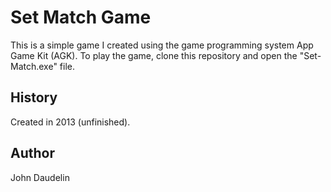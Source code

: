 # Set Match Game

This is a simple game I created using the game programming system App Game Kit (AGK). To play the game, clone this repository and open the "Set-Match.exe" file.

## History

Created in 2013 (unfinished).

## Author

John Daudelin

